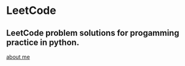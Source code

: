 # LeetCode

## LeetCode problem solutions for progamming practice in python.

[about me](https://samvit.xyz)